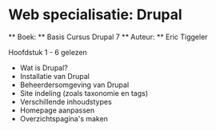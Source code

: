 # Web specialisatie: Drupal

** Boek: ** Basis Cursus Drupal 7
** Auteur: ** Eric Tiggeler

Hoofdstuk 1 - 6 gelezen
- Wat is Drupal?
- Installatie van Drupal
- Beheerdersomgeving van Drupal
- Site indeling (zoals taxonomie en tags)
- Verschillende inhoudstypes
- Homepage aanpassen 
- Overzichtspagina's maken


